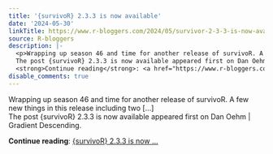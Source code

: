 ```yaml
---
title: '{survivoR} 2.3.3 is now available'
date: '2024-05-30'
linkTitle: https://www.r-bloggers.com/2024/05/survivor-2-3-3-is-now-available/
source: R-bloggers
description: |-
  <p>Wrapping up season 46 and time for another release of survivoR. A few new things in this release including two […]<br />
  The post {survivoR} 2.3.3 is now available appeared first on Dan Oehm &#124; Gradient Descending.</p>
  <strong>Continue reading</strong>: <a href="https://www.r-bloggers.com/2024/05/survivor-2-3-3-is-now-available/">{survivoR} 2.3.3 is now ...
disable_comments: true
---
```

<p>Wrapping up season 46 and time for another release of survivoR. A few new things in this release including two […]<br />
The post {survivoR} 2.3.3 is now available appeared first on Dan Oehm &#124; Gradient Descending.</p>
<strong>Continue reading</strong>: <a href="https://www.r-bloggers.com/2024/05/survivor-2-3-3-is-now-available/">{survivoR} 2.3.3 is now ...